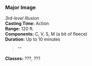 ### Major Image  
*3rd-level Illusion*  
**Casting Time:** Action  
**Range:** 120 ft.  
**Components:** C, V, S, M (a bit of fleece)  
**Duration:** Up to 10 minutes  

> *""*

**Classes:** ???, ???